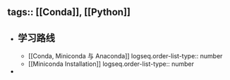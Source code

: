 tags:: [[Conda]], [[Python]] 
---

- ## 学习路线
	- [[Conda, Miniconda 与 Anaconda]]
	  logseq.order-list-type:: number
	- [[Miniconda Installation]]
	  logseq.order-list-type:: number
-